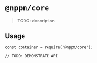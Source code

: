# `@nppm/core`

  > TODO: description
  
  ## Usage
  
  ```
  const container = require('@nppm/core');
  
  // TODO: DEMONSTRATE API
  ```